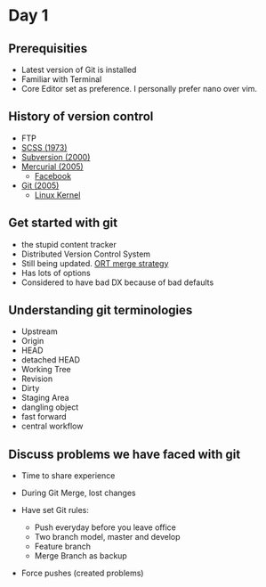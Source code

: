 # Day 1

## Prerequisities

- Latest version of Git is installed
- Familiar with Terminal
- Core Editor set as preference. I personally prefer nano over vim.

## History of version control

- FTP
- [SCSS (1973)](https://en.wikipedia.org/wiki/Source_Code_Control_System)
- [Subversion (2000)](https://en.wikipedia.org/wiki/Apache_Subversion)
- [Mercurial (2005)](https://en.wikipedia.org/wiki/Mercurial)
    - [Facebook](https://engineering.fb.com/2014/01/07/core-data/scaling-mercurial-at-facebook/) 
- [Git (2005)](https://github.com/git/git)
    - [Linux Kernel](https://github.com/torvalds/linux)

## Get started with git

- the stupid content tracker
- Distributed Version Control System
- Still being updated. [ORT merge strategy](https://github.blog/2021-08-16-highlights-from-git-2-33/)
- Has lots of options
- Considered to have bad DX because of bad defaults

## Understanding git terminologies

- Upstream
- Origin
- HEAD
- detached HEAD
- Working Tree
- Revision
- Dirty
- Staging Area
- dangling object
- fast forward
- central workflow

## Discuss problems we have faced with git

- Time to share experience

- During Git Merge, lost changes
- Have set Git rules:
  - Push everyday before you leave office
  - Two branch model, master and develop
  - Feature branch
  - Merge Branch as backup
- Force pushes (created problems)
